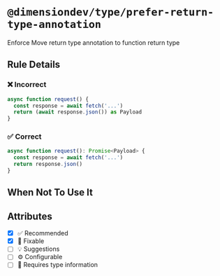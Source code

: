 <!-- begin title -->

# `@dimensiondev/type/prefer-return-type-annotation`

Enforce Move return type annotation to function return type

<!-- end title -->

## Rule Details

### :x: Incorrect

```ts
async function request() {
  const response = await fetch('...')
  return (await response.json()) as Payload
}
```

### :white_check_mark: Correct

```ts
async function request(): Promise<Payload> {
  const response = await fetch('...')
  return response.json()
}
```

## When Not To Use It

## Attributes

<!-- begin attributes -->

- [x] :white_check_mark: Recommended
- [x] :wrench: Fixable
- [ ] :bulb: Suggestions
- [ ] :gear: Configurable
- [ ] :thought_balloon: Requires type information

<!-- end attributes -->
